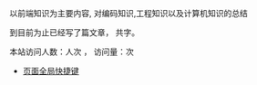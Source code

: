 以前端知识为主要内容, 对编码知识,工程知识以及计算机知识的总结

到目前为止已经写了<code class="article_number"></code>篇文章， 共<code class="site_word_count"></code>字。

本站访问人数：<code class="site_uv"></code>人次 ， 访问量：<code class="site_pv"></code>次

- <a href='http://yelog.org/2017/03/24/3-hexo-shortcuts/'>页面全局快捷键</a>
